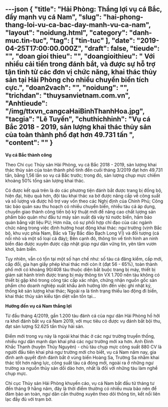 ---json
{
    "title": "Hải Phòng: Thắng lợi vụ cá Bắc, đẩy mạnh vụ cá Nam",
    "slug": "hai-phong-thang-loi-vu-ca-bac-day-manh-vu-ca-nam",
    "layout": "noidung.html",
    "category": "danh-muc.tin-tuc",
    "tag": [
        "tin-tuc"
    ],
    "date": "2019-04-25T17:00:00.000Z",
    "draft": false,
    "tieude": "",
    "doan gioi thieu": "",
    "doangioithieu": " Với nhiều cải tiến trong đánh bắt, và được sự hỗ trợ tận tình từ các đơn vị chức năng, khai thác thủy sản tại Hải Phòng cho nhiều chuyển biến tích cực.",
    "doan2vach": "",
    "noidung": "",
    "trichdan": "thuysanvietnam.com.vn",
    "Anhtieude": "/img/ttxvn_cangcaHaiBinhThanhHoa.jpg",
    "tacgia": "Lê Tuyến",
    "chuthichhinh": "Vụ cá Bắc 2018 - 2019, sản lượng khai thác thủy sản của toàn thành phố đạt hơn 49.731 tấn ",
    "__content__": ""
}
---
<p><strong>Vụ c&aacute; Bắc th&agrave;nh c&ocirc;ng</strong></p>

<p>Theo Chi cục Thủy sản Hải Ph&ograve;ng, vụ c&aacute; Bắc 2018 - 2019, sản lượng khai th&aacute;c thủy sản của to&agrave;n th&agrave;nh phố t&iacute;nh đến cuối th&aacute;ng 3/2019 đạt hơn 49.731 tấn, bằng 1,56 lần so vụ c&aacute; Bắc trước; trong đ&oacute;, sản lượng chụp mực chiếm khoảng 50% tổng sản lượng khai th&aacute;c.</p>

<p>C&oacute; được kết quả tr&ecirc;n l&agrave; do c&aacute;c phương tiện đ&aacute;nh bắt được trang bị đồng bộ, hiện đại, hiệu quả hơn, đội t&agrave;u khai th&aacute;c xa bờ được n&acirc;ng cấp về c&ocirc;ng suất v&agrave; số lượng v&agrave; được hỗ trợ vay vốn theo c&aacute;c Nghị định của Ch&iacute;nh Phủ; C&ocirc;ng t&aacute;c bảo quản sau thu hoạch c&oacute; nhiều chuyển biến, nhiều t&agrave;u c&aacute; &aacute;p dụng, chuyển giao th&agrave;nh c&ocirc;ng tiến bộ kỹ thuật mới để n&acirc;ng cao chất lượng sản phẩm bảo quản như đầu tư m&aacute;y sản xuất đ&aacute; vảy từ nước biển, hầm bảo quản bằng vật liệu PU; Hơn nữa, c&oacute; sự phối hợp chỉ đạo của c&aacute;c ng&agrave;nh chức năng trong việc định hướng hoạt động khai th&aacute;c: ngư trường (vịnh Bắc bộ, khu vực ph&iacute;a Nam, Bắc v&agrave; T&acirc;y Bắc đảo Bạch Long Vĩ) v&agrave; đối tượng (c&aacute; nổi nhỏ v&agrave; một số loại c&aacute; đ&aacute;y); B&ecirc;n cạnh đ&oacute;, th&ocirc;ng tin về t&igrave;nh h&igrave;nh an ninh biển đảo được xuy&ecirc;n được cập nhật gi&uacute;p ngư d&acirc;n vững tin, y&ecirc;n t&acirc;m vươn khơi, b&aacute;m biển.</p>

<p>Tuy nhi&ecirc;n, vẫn c&oacute; tồn tại một số hạn chế như: số t&agrave;u c&aacute; đăng kiểm, cấp mới, cấp đổi, gia hạn giấy ph&eacute;p khai th&aacute;c mới c&ograve;n &iacute;t (đạt 56 - 65%), to&agrave;n th&agrave;nh phố mới c&oacute; khoảng 90/408 t&agrave;u thuộc diện bắt buộc trang bị m&aacute;y, thiết bị gi&aacute;m s&aacute;t h&agrave;nh tr&igrave;nh được trang bị m&aacute;y th&ocirc;ng tin VX 1.700 n&ecirc;n t&agrave;u kh&ocirc;ng c&oacute; thiết bị gặp kh&oacute; trong c&ocirc;ng t&aacute;c cấp x&aacute;c nhận, chứng nhận nguồn gốc sản phẩm cho doanh nghiệp xuất khẩu ảnh hưởng lớn đến việc ghi nhật k&yacute;, thống k&ecirc; sản lượng khai th&aacute;c; Ngo&agrave;i ra l&agrave; t&igrave;nh trạng thiếu lao động đi biển, khai th&aacute;c thủy sản kiểu tận diệt vẫn tồn tại&hellip;</p>

<p><strong>Hướng đến vụ c&aacute; Nam thắng lợi</strong></p>

<p>Từ đầu th&aacute;ng 4/2019, gần 1.200 t&agrave;u đ&aacute;nh c&aacute; của ngư d&acirc;n Hải Ph&ograve;ng hồ hởi ra khơi đ&aacute;nh bắt vụ c&aacute; Nam 2019, với mục ti&ecirc;u c&oacute; được vụ đ&aacute;nh bắt bội thu, đạt sản lượng 52.625 tấn thủy hải sản.</p>

<p>Điểm mới trong vụ n&agrave;y l&agrave; ngo&agrave;i khai th&aacute;c ở c&aacute;c ngư trường truyền thống, nhiều ngư d&acirc;n mạnh dạn khai ph&aacute; c&aacute;c ngư trường mới xa hơn. Anh Đinh Khắc Thanh (huyện Thủy Nguy&ecirc;n) - chủ t&agrave;u chụp mực c&ocirc;ng suất 880 CV l&agrave; người đầu ti&ecirc;n khai ph&aacute; ngư trường mới cho biết, vụ c&aacute; Nam năm nay, gia đ&igrave;nh anh quyết định đ&aacute;nh bắt ở v&ugrave;ng biển Ho&agrave;ng Sa, Trường Sa nhằm khai th&aacute;c tốt hơn năng lực, c&ocirc;ng suất t&agrave;u c&aacute; đ&oacute;ng mới, ngo&agrave;i ra ở những ngư trường xa nguồn thủy sản dồi d&agrave;o hơn, nhất l&agrave; đối với những t&agrave;u l&agrave;m nghề chụp mực.</p>

<p>Chi cục Thủy sản Hải Ph&ograve;ng khuyến c&aacute;o, vụ c&aacute; Nam bắt đầu từ th&aacute;ng tư đến th&aacute;ng 9 hằng năm, đ&acirc;y l&agrave; thời điểm thường c&oacute; nhiều mưa b&atilde;o n&ecirc;n để đảm bảo an to&agrave;n, ngư d&acirc;n cần thường xuy&ecirc;n theo d&otilde;i th&ocirc;ng tin, kết nối li&ecirc;n lạc đầy đủ với trạm bờ.</p>

